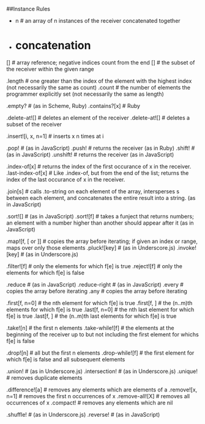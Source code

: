 ##Instance Rules

* n # an array of n instances of the receiver concatenated together
+ # concatenation

[<number>] # array reference; negative indices count from the end
[<range>] # the subset of the receiver within the given range

.length # one greater than the index of the element with the highest index (not necessarily the same as count)
.count # the number of elements the programmer explicitly set (not necessarily the same as length)

.empty? # (as in Scheme, Ruby)
.contains?[x] # Ruby

.delete-at![<number>] # deletes an element of the receiver
.delete-at![<range>] # deletes a subset of the receiver

.insert![i, x, n=1] # inserts x n times at i

.pop! # (as in JavaScript)
.push! # returns the receiver (as in Ruby)
.shift! # (as in JavaScript)
.unshift! # returns the receiver (as in JavaScript)

.index-of[x] # returns the index of the first occurance of x in the receiver.
.last-index-of[x] # Like .index-of, but from the end of the list; returns the index of the last occurance of x in the receiver. 

.join[s] # calls .to-string on each element of the array, intersperses s between each element, and concatenates the entire result into a string. (as in JavaScript)

.sort![] # (as in JavaScript)
.sort![f] # takes a funject that returns numbers; an element with a number higher than another should appear after it (as in JavaScript)

.map![f, [<number> or <range>]] # copies the array before iterating; if given an index or range, maps over only those elements
.pluck![key] # (as in Underscore.js)
.invoke![key] # (as in Underscore.js)

.filter![f] # only the elements for which f[e] is true
.reject![f] # only the elements for which f[e] is false

.reduce # (as in JavaScript)
.reduce-right # (as in JavaScript)
.every # copies the array before iterating
.any # copies the array before iterating

.first[f, n=0] # the nth element for which f[e] is true
.first[f, <range>] # the (n..m)th elements for which f[e] is true
.last[f, n=0] # the nth last element for which f[e] is true
.last[f, <range>] # the (n..m)th last elements for which f[e] is true

.take![n] # the first n elements
.take-while![f] # the elements at the beginning of the receiver up to but not including the first element for whichs f[e] is false

.drop![n] # all but the first n elements
.drop-while![f] # the first element for which f[e] is false and all subsequent elements

.union! # (as in Underscore.js)
.intersection! # (as in Underscore.js)
.unique! # removes duplicate elements

.difference![a] # removes any elements which are elements of a
.remove![x, n=1] # removes the first n occurrences of x
.remove-all![X] # removes all occurrences of x
.compact! # removes any elements which are nil

.shuffle! # (as in Underscore.js)
.reverse! # (as in JavaScript)
